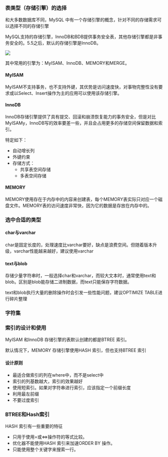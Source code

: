 ### 表类型（存储引擎）的选择

和大多数数据库不同，MySQL 中有一个存储引擎的概念，针对不同的存储需求可以选择不同的存储引擎

MySQL支持的存储引擎，InnoDB和BDB提供事务安全表，其他存储引擎都是非事务安全的。5.5之后，默认的存储引擎是InnoDB。

<div>
    <image src=".\img\1.png"></image>
</div>

其中常用的引擎为：MyISAM、InnoDB、MEMORY和MERGE。

#### MyISAM

MyISAM不支持事务，也不支持外键，其优势是访问速度快，对事物完整性没有要求或以Select、Insert操作为主的应用可以使用该存储引擎。

#### InnoDB

InnoDB存储引擎提供了具有提交、回滚和崩溃恢复能力的事务安全，但是对比MyISAMy，InnoDB写的效率要差一些，并且会占用更多的存储空间保留数据和索引。

特定如下：

- 自动增长列
- 外键约束
- 存储方式：
  - 共享表空间存储
  - 多表空间存储

#### MEMORY

MEMORY使用存在于内存中的内容来创建表，每个MEMORY表实际只对应一个磁盘文件。MEMORY表的访问速度非常快，因为它的数据是存放在内存中的。

### 选中合适的类型

#### char与varchar

char是固定长度的，处理速度比varchar要好，缺点是浪费空间。但随着版本升级，varchar性能越来越好，建议使用varchar

#### text与blob

存储少量字符串时，一般选择char和varchar，而较大文本时，通常使用text和blob。区别是blob能存储二进制数据，而text只能保存字符数据。

text和blob执行大量的删除操作时会引发一些性能问题，建议OPTIMIZE TABLE进行碎片整理

### 字符集



### 索引的设计和使用

MyISAM 和InnoDB 存储引擎的表默认创建的都是BTREE 索引。

默认情况下，MEMORY 存储引擎使用HASH 索引，但也支持BTREE 索引

#### 设计原则

- 最适合做索引的列在where中，而不是select中
- 索引的列基数越大，索引的效果越好
- 使用短索引。如果对字符串进行索引，应该指定一个前缀长度
- 利用最左前缀
- 不要过度索引

### BTREE和Hash索引

HASH 索引有一些重要的特征

- 只用于使用=或<=>操作符的等式比较。
- 优化器不能使用HASH 索引来加速ORDER BY 操作。
-  只能使用整个关键字来搜索一行。